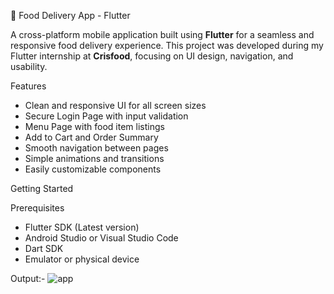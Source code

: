 🍔 Food Delivery App - Flutter

A cross-platform mobile application built using **Flutter** for a seamless and responsive food delivery experience. This project was developed during my Flutter internship at **Crisfood**, focusing on UI design, navigation, and usability.

Features

-  Clean and responsive UI for all screen sizes
-  Secure Login Page with input validation
-  Menu Page with food item listings
-  Add to Cart and Order Summary
-  Smooth navigation between pages
-  Simple animations and transitions
-  Easily customizable components

 Getting Started

Prerequisites

- Flutter SDK (Latest version)
- Android Studio or Visual Studio Code
- Dart SDK
- Emulator or physical device

Output:-
![app](https://github.com/user-attachments/assets/a277fefd-60c6-42cc-905d-25fd64159c37)


  
